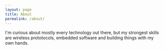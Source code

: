 ```yaml
---
layout: page
title: About
permalink: /about/
---
```


I'm curious about mostly every technology out there, but my strongest skills
are wireless prototocols, embedded software and building things with my own hands.

